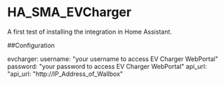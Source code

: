 # HA_SMA_EVCharger
A first test of installing the integration in Home Assistant.

##Configuration

evcharger:
  username: "your username to access EV Charger WebPortal"
  password: "your password to access EV Charger WebPortal"
  api_url: "api_url: "http://IP_Address_of_Wallbox"

